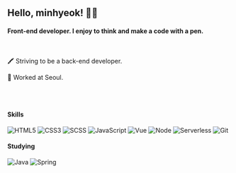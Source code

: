 ## Hello, minhyeok! 👋🏽
#### Front-end developer. I enjoy to think and make a code with a pen.
<br />
<p>🖍 Striving to be a back-end developer.</p>
<p>🏢 Worked at Seoul.</p>

<br />
<br />

#### Skills
![HTML5](https://img.shields.io/badge/-HTML5-red?style=flat&logo=html5&logoColor=ffffff)
![CSS3](https://img.shields.io/badge/-CSS3-blue?style=flat&logo=css3)
![SCSS](https://img.shields.io/badge/-SCSS-ff69b4?style=flat&logo=sass&logoColor=ffffff)
![JavaScript](https://img.shields.io/badge/-JavaScript-yellow?style=flat&logo=javascript)
![Vue](https://img.shields.io/badge/-Vue.js-green?style=flat&logo=vue.js)
![Node](https://img.shields.io/badge/-Node.js-green?style=flat&logo=node.js&logoColor=ffffff)
![Serverless](https://img.shields.io/badge/-Serverless-red?style=flat&logo=serverless)
![Git](https://img.shields.io/badge/-Git-white?style=flat&logo=git)

#### Studying
![Java](https://img.shields.io/badge/-Java-white?style=flat&logo=java&logoColor=ff0000)
![Spring](https://img.shields.io/badge/-Spring-green?style=flat&logo=spring&logoColor=ffffff)

<!--
**mahns1201/mahns1201** is a ✨ _special_ ✨ repository because its `README.md` (this file) appears on your GitHub profile.

Here are some ideas to get you started:

- 🔭 I’m currently working on ...
- 🌱 I’m currently learning ...
- 👯 I’m looking to collaborate on ...
- 🤔 I’m looking for help with ...
- 💬 Ask me about ...
- 📫 How to reach me: ...
- 😄 Pronouns: ...
- ⚡ Fun fact: ...
-->
